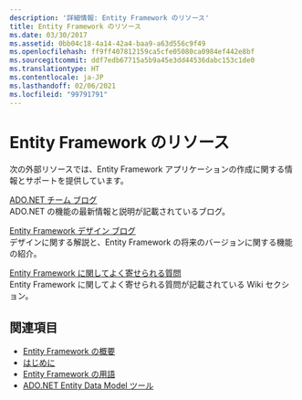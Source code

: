 ```yaml
---
description: '詳細情報: Entity Framework のリソース'
title: Entity Framework のリソース
ms.date: 03/30/2017
ms.assetid: 0bb04c18-4a14-42a4-baa9-a63d556c9f49
ms.openlocfilehash: ff9ff407812159ca5cfe05080ca0984ef442e8bf
ms.sourcegitcommit: ddf7edb67715a5b9a45e3dd44536dabc153c1de0
ms.translationtype: HT
ms.contentlocale: ja-JP
ms.lasthandoff: 02/06/2021
ms.locfileid: "99791791"
---
```

# <a name="entity-framework-resources"></a>Entity Framework のリソース

次の外部リソースでは、Entity Framework アプリケーションの作成に関する情報とサポートを提供しています。  
  
 [ADO.NET チーム ブログ](/archive/blogs/adonet/)  
 ADO.NET の機能の最新情報と説明が記載されているブログ。  
  
 [Entity Framework デザイン ブログ](/archive/blogs/efdesign)  
 デザインに関する解説と、Entity Framework の将来のバージョンに関する機能の紹介。  
  
 [Entity Framework に関してよく寄せられる質問](https://social.technet.microsoft.com/wiki/contents/articles/3737.entity-framework-faq.aspx)  
 Entity Framework に関してよく寄せられる質問が記載されている Wiki セクション。  
  
## <a name="see-also"></a>関連項目

- [Entity Framework の概要](overview.md)
- [はじめに](getting-started.md)
- [Entity Framework の用語](terminology.md)
- [ADO.NET Entity Data Model ツール](/previous-versions/dotnet/netframework-4.0/bb399249(v=vs.100))
